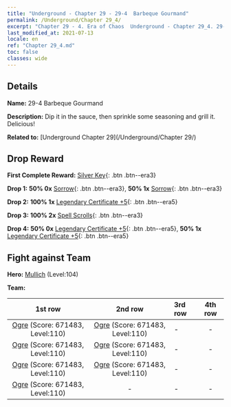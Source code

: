 ```yaml
---
title: "Underground - Chapter 29 - 29-4  Barbeque Gourmand"
permalink: /Underground/Chapter 29_4/
excerpt: "Chapter 29 - 4. Era of Chaos  Underground - Chapter 29_4. 29-4  Barbeque Gourmand"
last_modified_at: 2021-07-13
locale: en
ref: "Chapter 29_4.md"
toc: false
classes: wide
---
```


## Details

 **Name:** 29-4  Barbeque Gourmand

 **Description:**       Dip it in the sauce, then sprinkle some seasoning and grill it. Delicious!

 **Related to:** [Underground Chapter 29](/Underground/Chapter 29/)

## Drop Reward

 **First Complete Reward:** [Silver Key](/Items/con_693/){: .btn .btn--era3}

 **Drop 1:** **50% 0x** [Sorrow](/Items/her_458/){: .btn .btn--era3}, **50% 1x** [Sorrow](/Items/her_458/){: .btn .btn--era3}

 **Drop 2:** **100% 1x** [Legendary Certificate +5](/Items/mat_102/){: .btn .btn--era5}

 **Drop 3:** **100% 2x** [Spell Scrolls](/Items/con_694/){: .btn .btn--era3}

 **Drop 4:** **50% 0x** [Legendary Certificate +5](/Items/mat_102/){: .btn .btn--era5}, **50% 1x** [Legendary Certificate +5](/Items/mat_102/){: .btn .btn--era5}


## Fight against Team
 **Hero:** [Mullich](/heroes/Mullich/) (Level:104)

 **Team:**


  | 1st row | 2nd row | 3rd row | 4th row |
  |:----:|:----:|:----|:----:|
  | [Ogre](/units/Ogre/) (Score: 671483, Level:110)  | [Ogre](/units/Ogre/) (Score: 671483, Level:110)  | - | - |
  | [Ogre](/units/Ogre/) (Score: 671483, Level:110)  | [Ogre](/units/Ogre/) (Score: 671483, Level:110)  | - | - |
  | [Ogre](/units/Ogre/) (Score: 671483, Level:110)  | [Ogre](/units/Ogre/) (Score: 671483, Level:110)  | - | - |
  | [Ogre](/units/Ogre/) (Score: 671483, Level:110)  | - | - | - |


